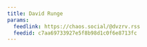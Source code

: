 ```yaml
---
title: David Runge
params:
  feedlink: https://chaos.social/@dvzrv.rss
  feedid: c7aa69733927e5f8b98d1c0f6e8713fc
---
```

